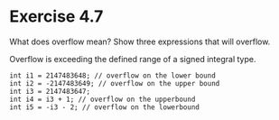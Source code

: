 Exercise 4.7
============

What does overflow mean? Show three expressions that will overflow.

Overflow is exceeding the defined range of a signed integral type.

    int i1 = 2147483648; // overflow on the lower bound
    int i2 = -2147483649; // overflow on the upper bound
    int i3 = 2147483647;
    int i4 = i3 + 1; // overflow on the upperbound
    int i5 = -i3 - 2; // overflow on the lowerbound

